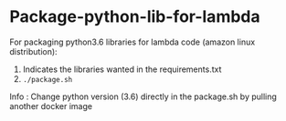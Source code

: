 # Package-python-lib-for-lambda

For packaging python3.6 libraries for lambda code (amazon linux distribution): 

1) Indicates the libraries wanted in the requirements.txt
2) ```./package.sh```

Info : Change python version (3.6) directly in the package.sh by pulling another docker image
